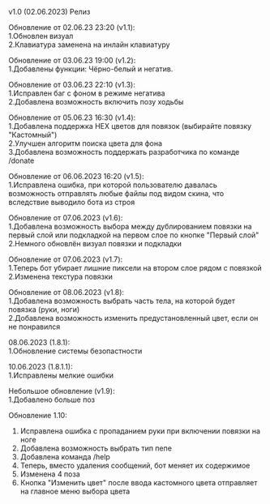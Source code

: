 v1.0 (02.06.2023) Релиз  

Обновление от 02.06.23 23:20 (v1.1):  
1.Обновлен визуал  
2.Клавиатура заменена на инлайн клавиатуру  

Обновление от 03.06.23 19:00 (v1.2):  
1.Добавлены функции: Чёрно-белый и негатив.  

Обновление от 03.06.23 22:10 (v1.3):  
1.Исправлен баг с фоном в режиме негатива  
2.Добавлена возможность включить позу ходьбы  

Обновление от 05.06.23 16:30 (v1.4):  
1.Добавлена поддержка HEX цветов для повязок (выбирайте повязку "Кастомный")  
2.Улучшен алгоритм поиска цвета для фона  
3.Добавлена возможность поддержать разработчика по команде /donate  

Обновление от 06.06.2023 16:20 (v1.5):  
1.Исправлена ошибка, при которой пользователю давалась возможность отправлять любые файлы под видом скина, что вследствие выводило бота из строя  

Обновление от 07.06.2023 (v1.6):  
1.Добавлена возможность выбора между дублированием повязки на первый слой или подкладкой на первом слое по кнопке "Первый слой"  
2.Немного обновлён визуал повязки и подкладки  

Обновление от 07.06.2023 (v1.7):  
1.Теперь бот убирает лишние пиксели на втором слое рядом с повязкой  
2.Изменена текстура повязки  

Обновление от 08.06.2023 (v1.8):  
1.Добавлена возможность выбрать часть тела, на которой будет повязка (руки, ноги)  
2.Добавлена возможность изменить предустановленный цвет, если он не понравился  

08.06.2023 (1.8.1):  
1.Обновление системы безопастности

10.06.2023 (1.8.1.1):  
1.Исправлены мелкие ошибки  

Небольшое обновление (v1.9):  
1.Добавлено больше поз  

Обновление 1.10:  
1. Исправлена ошибка с пропаданием руки при включении повязки на ноге  
2. Добавлена возможность выбрать тип пепе  
3. Добавлена команда /help  
4. Теперь, вместо удаления сообщений, бот меняет их содержимое  
5. Изменена 4 поза  
6. Кнопка "Изменить цвет" после ввода кастомного цвета отправляет на главное меню выбора цвета  

